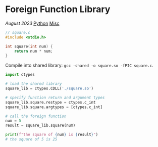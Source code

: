 # Foreign Function Library

*August 2023* [Python](programming.html#python) [Misc](programming.html#python-misc)


```c
// square.c
#include <stdio.h>

int square(int num) {
    return num * num;
}
```

Compile into shared library: `gcc -shared -o square.so -fPIC square.c`.

```python
import ctypes

# load the shared library
square_lib = ctypes.CDLL('./square.so')

# specify function return and argument types
square_lib.square.restype = ctypes.c_int
square_lib.square.argtypes = [ctypes.c_int]

# call the foreign function
num = 5
result = square_lib.square(num)

print(f"the square of {num} is {result}")
# the square of 5 is 25
```